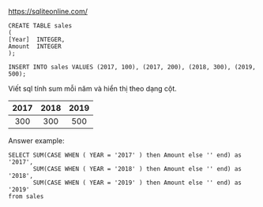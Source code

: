 https://sqliteonline.com/
```
CREATE TABLE sales
(
[Year]  INTEGER,
Amount  INTEGER
);

INSERT INTO sales VALUES (2017, 100), (2017, 200), (2018, 300), (2019, 500);
```
Viết sql tính sum mỗi năm và hiển thị theo dạng cột.

|2017   | 2018  | 2019
| :---: | :---: | :---:
|300    | 300   | 500   

Answer example:
```
SELECT SUM(CASE WHEN ( YEAR = '2017' ) then Amount else '' end) as '2017',
       SUM(CASE WHEN ( YEAR = '2018' ) then Amount else '' end) as '2018',
       SUM(CASE WHEN ( YEAR = '2019' ) then Amount else '' end) as '2019'
from sales
 ```
